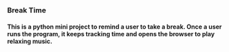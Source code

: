 ### Break Time
#### This is a python mini project to remind a user to take a break. Once a user runs the program, it keeps tracking time and opens the browser to play relaxing music. 
